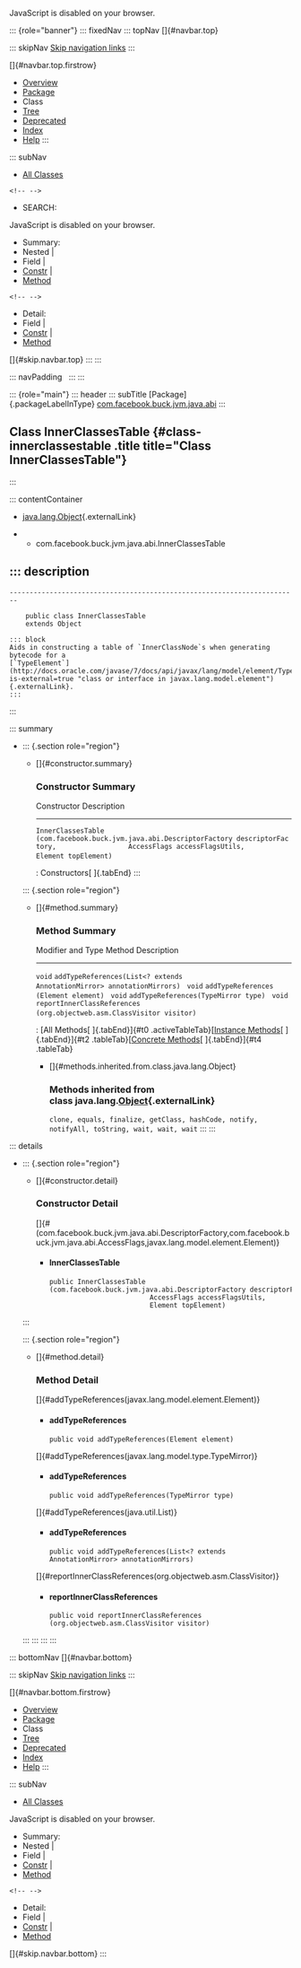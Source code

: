 <div>

JavaScript is disabled on your browser.

</div>

::: {role="banner"}
::: fixedNav
::: topNav
[]{#navbar.top}

::: skipNav
[Skip navigation links](#skip.navbar.top "Skip navigation links")
:::

[]{#navbar.top.firstrow}

-   [Overview](../../../../../../index.html)
-   [Package](package-summary.html)
-   Class
-   [Tree](package-tree.html)
-   [Deprecated](../../../../../../deprecated-list.html)
-   [Index](../../../../../../index-all.html)
-   [Help](../../../../../../help-doc.html)
:::

::: subNav
-   [All Classes](../../../../../../allclasses.html)

```{=html}
<!-- -->
```
-   SEARCH:

<div>

<div>

JavaScript is disabled on your browser.

</div>

</div>

<div>

-   Summary: 
-   Nested \| 
-   Field \| 
-   [Constr](#constructor.summary) \| 
-   [Method](#method.summary)

```{=html}
<!-- -->
```
-   Detail: 
-   Field \| 
-   [Constr](#constructor.detail) \| 
-   [Method](#method.detail)

</div>

[]{#skip.navbar.top}
:::
:::

::: navPadding
 
:::
:::

::: {role="main"}
::: header
::: subTitle
[Package]{.packageLabelInType} [com.facebook.buck.jvm.java.abi](package-summary.html)
:::

## Class InnerClassesTable {#class-innerclassestable .title title="Class InnerClassesTable"}
:::

::: contentContainer
-   [java.lang.Object](http://docs.oracle.com/javase/7/docs/api/java/lang/Object.html?is-external=true "class or interface in java.lang"){.externalLink}

-   -   com.facebook.buck.jvm.java.abi.InnerClassesTable

::: description
-   

    ------------------------------------------------------------------------

        public class InnerClassesTable
        extends Object

    ::: block
    Aids in constructing a table of `InnerClassNode`s when generating
    bytecode for a
    [`TypeElement`](http://docs.oracle.com/javase/7/docs/api/javax/lang/model/element/TypeElement.html?is-external=true "class or interface in javax.lang.model.element"){.externalLink}.
    :::
:::

::: summary
-   ::: {.section role="region"}
    -   []{#constructor.summary}

        ### Constructor Summary

          Constructor                                                                                                                                                                   Description
          ----------------------------------------------------------------------------------------------------------------------------------------------------------------------------- -------------
          `InnerClassesTable​(com.facebook.buck.jvm.java.abi.DescriptorFactory descriptorFactory,                  AccessFlags accessFlagsUtils,                  Element topElement)`    

          : Constructors[ ]{.tabEnd}
    :::

    ::: {.section role="region"}
    -   []{#method.summary}

        ### Method Summary

          Modifier and Type   Method                                                                    Description
          ------------------- ------------------------------------------------------------------------- -------------
          `void`              `addTypeReferences​(List<? extends AnnotationMirror> annotationMirrors)`    
          `void`              `addTypeReferences​(Element element)`                                       
          `void`              `addTypeReferences​(TypeMirror type)`                                       
          `void`              `reportInnerClassReferences​(org.objectweb.asm.ClassVisitor visitor)`       

          : [All Methods[ ]{.tabEnd}]{#t0 .activeTableTab}[[Instance
          Methods](javascript:show(2);)[ ]{.tabEnd}]{#t2
          .tableTab}[[Concrete
          Methods](javascript:show(8);)[ ]{.tabEnd}]{#t4 .tableTab}

        -   []{#methods.inherited.from.class.java.lang.Object}

            ### Methods inherited from class java.lang.[Object](http://docs.oracle.com/javase/7/docs/api/java/lang/Object.html?is-external=true "class or interface in java.lang"){.externalLink}

            `clone, equals, finalize, getClass, hashCode, notify, notifyAll, toString, wait, wait, wait`
    :::
:::

::: details
-   ::: {.section role="region"}
    -   []{#constructor.detail}

        ### Constructor Detail

        []{#<init>(com.facebook.buck.jvm.java.abi.DescriptorFactory,com.facebook.buck.jvm.java.abi.AccessFlags,javax.lang.model.element.Element)}

        -   #### InnerClassesTable

                public InnerClassesTable​(com.facebook.buck.jvm.java.abi.DescriptorFactory descriptorFactory,
                                         AccessFlags accessFlagsUtils,
                                         Element topElement)
    :::

    ::: {.section role="region"}
    -   []{#method.detail}

        ### Method Detail

        []{#addTypeReferences(javax.lang.model.element.Element)}

        -   #### addTypeReferences

            ``` methodSignature
            public void addTypeReferences​(Element element)
            ```

        []{#addTypeReferences(javax.lang.model.type.TypeMirror)}

        -   #### addTypeReferences

            ``` methodSignature
            public void addTypeReferences​(TypeMirror type)
            ```

        []{#addTypeReferences(java.util.List)}

        -   #### addTypeReferences

            ``` methodSignature
            public void addTypeReferences​(List<? extends AnnotationMirror> annotationMirrors)
            ```

        []{#reportInnerClassReferences(org.objectweb.asm.ClassVisitor)}

        -   #### reportInnerClassReferences

            ``` methodSignature
            public void reportInnerClassReferences​(org.objectweb.asm.ClassVisitor visitor)
            ```
    :::
:::
:::
:::

::: bottomNav
[]{#navbar.bottom}

::: skipNav
[Skip navigation links](#skip.navbar.bottom "Skip navigation links")
:::

[]{#navbar.bottom.firstrow}

-   [Overview](../../../../../../index.html)
-   [Package](package-summary.html)
-   Class
-   [Tree](package-tree.html)
-   [Deprecated](../../../../../../deprecated-list.html)
-   [Index](../../../../../../index-all.html)
-   [Help](../../../../../../help-doc.html)
:::

::: subNav
-   [All Classes](../../../../../../allclasses.html)

<div>

<div>

JavaScript is disabled on your browser.

</div>

</div>

<div>

-   Summary: 
-   Nested \| 
-   Field \| 
-   [Constr](#constructor.summary) \| 
-   [Method](#method.summary)

```{=html}
<!-- -->
```
-   Detail: 
-   Field \| 
-   [Constr](#constructor.detail) \| 
-   [Method](#method.detail)

</div>

[]{#skip.navbar.bottom}
:::
